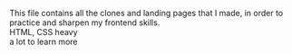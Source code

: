 This file contains all the clones and landing pages that I made, in order to practice and sharpen my frontend skills. <br>
HTML, CSS heavy <br>
a lot to learn more
